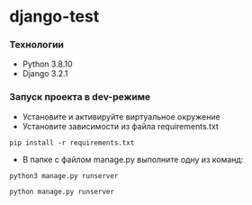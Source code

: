 # django-test
### Технологии
- Python 3.8.10
- Django 3.2.1
### Запуск проекта в dev-режиме
- Установите и активируйте виртуальное окружение
- Установите зависимости из файла requirements.txt
```
pip install -r requirements.txt
``` 
- В папке с файлом manage.py выполните одну из команд:
```
python3 manage.py runserver
```
```
python manage.py runserver
```

